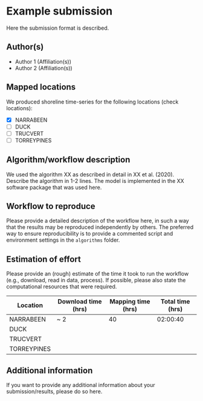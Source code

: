# Example submission

Here the submission format is described.

## Author(s)

- Author 1 (Affiliation(s))
- Author 2 (Affiliation(s))

## Mapped locations

We produced shoreline time-series for the following locations (check locations):

- [x] NARRABEEN
- [ ] DUCK
- [ ] TRUCVERT
- [ ] TORREYPINES

## Algorithm/workflow description

We used the algorithm XX as described in detail in XX et al. (2020). Describe the algorithm in 1-2 lines.
The model is implemented in the XX software package that was used here.

## Workflow to reproduce

Please provide a detailed description of the workflow here, in such a way that the results may be reproduced independently by others.
The preferred way to ensure reproducibility is to provide a commented script and environment settings in the `algorithms` folder.

## Estimation of effort

Please provide an (rough) estimate of the time it took to run the workflow (e.g., download, read in data, process). If possible, please also state the computational resources that were required.

| Location    | Download time (hrs) | Mapping time (hrs) | Total time (hrs) |
|-------------|------------------------|----------------------|------------------|
| NARRABEEN | ~ 2                    | 40                   | 02:00:40         |
| DUCK     |                        |                      |                  |
| TRUCVERT    |                        |                      |                  |
| TORREYPINES    |                        |                      |                  |

## Additional information

If you want to provide any additional information about your submission/results, please do so here.
